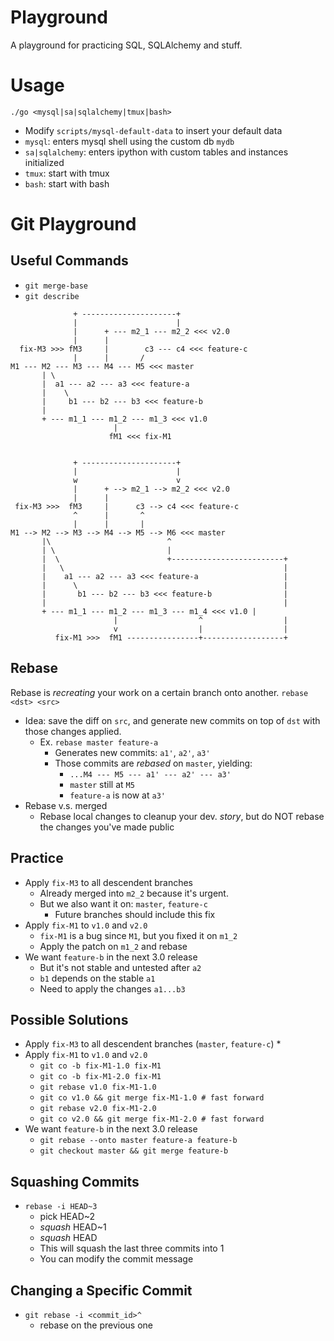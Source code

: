 # Playground
A playground for practicing SQL, SQLAlchemy and stuff.

# Usage
`./go <mysql|sa|sqlalchemy|tmux|bash>`

* Modify `scripts/mysql-default-data` to insert your default data
* `mysql`: enters mysql shell using the custom db `mydb`
* `sa|sqlalchemy`: enters ipython with custom tables and instances initialized
* `tmux`: start with tmux
* `bash`: start with bash

# Git Playground

## Useful Commands
* `git merge-base`
* `git describe`

```
              + ---------------------+
              |                      |
              |      + --- m2_1 --- m2_2 <<< v2.0
              |      |
  fix-M3 >>> fM3     |        c3 --- c4 <<< feature-c
              |      |       /
M1 --- M2 --- M3 --- M4 --- M5 <<< master
       | \
       |  a1 --- a2 --- a3 <<< feature-a
       |    \
       |     b1 --- b2 --- b3 <<< feature-b
       |
       + --- m1_1 --- m1_2 --- m1_3 <<< v1.0
                       |
                      fM1 <<< fix-M1


              + ---------------------+
              |                      |
              w                      v
              |      + --> m2_1 --> m2_2 <<< v2.0
              |      |
 fix-M3 >>>  fM3     |      c3 --> c4 <<< feature-c
              ^      |       ^
              |      |       |
M1 --> M2 --> M3 --> M4 --> M5 --> M6 <<< master
       |\                          ^
       | \                         |
       |  \                        +-------------------------+
       |   \                                                 |
       |    a1 --- a2 --- a3 <<< feature-a                   |
       |      \                                              |
       |       b1 --- b2 --- b3 <<< feature-b                |
       |                                                     |
       + --- m1_1 --- m1_2 --- m1_3 --- m1_4 <<< v1.0 |
                       |                  ^                  |
                       v                  |                  |
          fix-M1 >>>  fM1 ----------------+------------------+
```

## Rebase
Rebase is *recreating* your work on a certain branch onto another.
`rebase <dst> <src>`
* Idea: save the diff on `src`, and generate new commits on top of `dst` with
    those changes applied.
    * Ex. `rebase master feature-a`
        * Generates new commits: `a1'`, `a2'`, `a3'`
        * Those commits are *rebased* on `master`, yielding:
            * `...M4 --- M5 --- a1' --- a2' --- a3'`
            * `master` still at `M5`
            * `feature-a` is now at `a3'`
* Rebase v.s. merged
    * Rebase local changes to cleanup your dev. *story*,
      but do NOT rebase the changes you've made public

## Practice
* Apply `fix-M3` to all descendent branches
    * Already merged into `m2_2` because it's urgent.
    * But we also want it on: `master`, `feature-c`
        * Future branches should include this fix
* Apply `fix-M1` to `v1.0` and `v2.0`
    * `fix-M1` is a bug since `M1`, but you fixed it on `m1_2`
    * Apply the patch on `m1_2` and rebase
* We want `feature-b` in the next 3.0 release
    * But it's not stable and untested after `a2`
    * `b1` depends on the stable `a1`
    * Need to apply the changes `a1...b3`

## Possible Solutions
* Apply `fix-M3` to all descendent branches (`master`, `feature-c`)
    * 
* Apply `fix-M1` to `v1.0` and `v2.0`
    * `git co -b fix-M1-1.0 fix-M1`
    * `git co -b fix-M1-2.0 fix-M1`
    * `git rebase v1.0 fix-M1-1.0`
    * `git co v1.0 && git merge fix-M1-1.0 # fast forward`
    * `git rebase v2.0 fix-M1-2.0`
    * `git co v2.0 && git merge fix-M1-2.0 # fast forward`
* We want `feature-b` in the next 3.0 release
    * `git rebase --onto master feature-a feature-b`
    * `git checkout master && git merge feature-b`

## Squashing Commits
* `rebase -i HEAD~3`
    * pick HEAD~2
    * *squash* HEAD~1
    * *squash* HEAD
    * This will squash the last three commits into 1
    * You can modify the commit message

## Changing a Specific Commit
* `git rebase -i <commit_id>^`
    * rebase on the previous one

